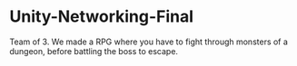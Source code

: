 # Unity-Networking-Final
Team of 3. We made a RPG where you have to fight through monsters of a dungeon, before battling the boss to escape.
